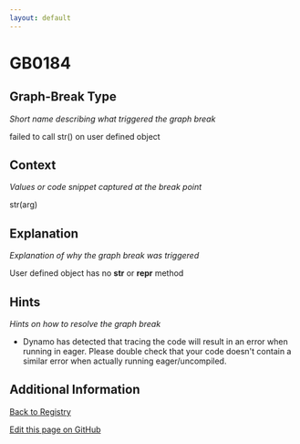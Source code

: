 ```yaml
---
layout: default
---
```

# GB0184

## Graph-Break Type
*Short name describing what triggered the graph break*

failed to call str() on user defined object

## Context
*Values or code snippet captured at the break point*

str(arg)

## Explanation
*Explanation of why the graph break was triggered*

User defined object has no __str__ or __repr__ method

## Hints
*Hints on how to resolve the graph break*

- Dynamo has detected that tracing the code will result in an error when running in eager. Please double check that your code doesn't contain a similar error when actually running eager/uncompiled.


## Additional Information

<!-- ADDITIONAL INFORMATION START - Add custom information below this line -->

<!-- ADDITIONAL INFORMATION END -->

[Back to Registry](../index.html)

[Edit this page on GitHub](https://github.com/pytorch-labs/compile-graph-break-site/edit/main/docs/gb/gb0184.md)
